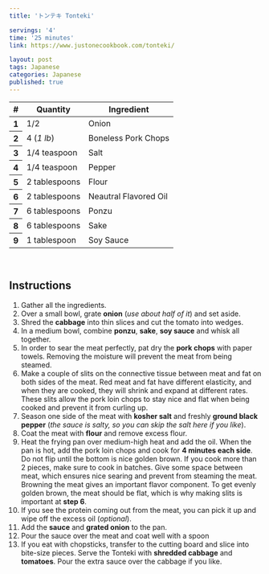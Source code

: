 ```yaml
---
title: 'トンテキ Tonteki'

servings: '4'
time: '25 minutes'
link: https://www.justonecookbook.com/tonteki/

layout: post
tags: Japanese
categories: Japanese
published: true 
---
```

<table class="table table-hover">
  <thead>
    <tr>
      <th scope="col">#</th>
      <th scope="col">Quantity</th>
      <th scope="col">Ingredient</th>
    </tr>
  </thead>
  <tbody>
    <tr>
      <th scope="row">1</th>
      <td>1/2</td>
      <td>Onion</td>
    </tr>
     <tr>
      <th scope="row">2</th>
      <td>4 (<em>1 lb</em>)</td>
      <td>Boneless Pork Chops</td>
    </tr>
     <tr>
      <th scope="row">3</th>
      <td>1/4 teaspoon</td>
      <td>Salt</td>
    </tr>
    <tr>
      <th scope="row">4</th>
      <td>1/4 teaspoon</td>
      <td>Pepper</td>
    </tr>  
    <tr>
      <th scope="row">5</th>
      <td>2 tablespoons</td>
      <td>Flour</td>
    </tr> 
    <tr>
      <th scope="row">6</th>
      <td>2 tablespoons</td>
      <td>Neautral Flavored Oil</td>
    </tr> 
    <tr>
      <th scope="row">7</th>
      <td>6 tablespoons</td>
      <td>Ponzu</td>
    </tr> 
    <tr>
      <th scope="row">8</th>
      <td>6 tablespoons</td>
      <td>Sake</td>
    </tr> 
    <tr>
      <th scope="row">9</th>
      <td>1 tablespoon</td>
      <td>Soy Sauce</td>
    </tr>  
  </tbody>
</table>
<br>

## Instructions
1. Gather all the ingredients.
2. Over a small bowl, grate **onion** (*use about half of it*) and set aside.
3. Shred the **cabbage** into thin slices and cut the tomato into wedges.
4. In a medium bowl, combine **ponzu**, **sake**, **soy sauce** and whisk all together.
5. In order to sear the meat perfectly, pat dry the **pork chops** with paper towels. Removing the moisture will prevent the meat from being steamed.
6. Make a couple of slits on the connective tissue between meat and fat on both sides of the meat. Red meat and fat have different elasticity, and when they are cooked, they will shrink and expand at different rates. These slits allow the pork loin chops to stay nice and flat when being cooked and prevent it from curling up.
7. Season one side of the meat with **kosher salt** and freshly **ground black pepper** (*the sauce is salty, so you can skip the salt here if you like*).
8. Coat the meat with **flour** and remove excess flour.
9. Heat the frying pan over medium-high heat and add the oil. When the pan is hot, add the pork loin chops and cook for **4 minutes each side**. Do not flip until the bottom is nice golden brown. If you cook more than 2 pieces, make sure to cook in batches. Give some space between meat, which ensures nice searing and prevent from steaming the meat. Browning the meat gives an important flavor component. To get evenly golden brown, the meat should be flat, which is why making slits is important at **step 6**.
10. If you see the protein coming out from the meat, you can pick it up and wipe off the excess oil (*optional*).
11. Add the **sauce** and **grated onion** to the pan.
12. Pour the sauce over the meat and coat well with a spoon
13. If you eat with chopsticks, transfer to the cutting board and slice into bite-size pieces. Serve the Tonteki with **shredded cabbage** and **tomatoes**. Pour the extra sauce over the cabbage if you like.
